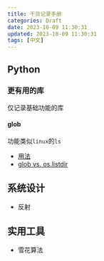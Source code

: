 ```yaml
---
title: 干货记录手册
categories: Draft
date: 2023-10-09 11:30:31
updated: 2023-10-09 11:30:31
tags: [中文]
---
```


## Python

### 更有用的库

仅记录基础功能的库

#### glob

功能类似`linux`的`ls`

- [用法](https://blog.csdn.net/thinkerleo1997/article/details/52891444)
- [glob vs. os.listdir](https://blog.csdn.net/qq_38372240/article/details/108174474)

## 系统设计
- 反射

## 实用工具
- 雪花算法
